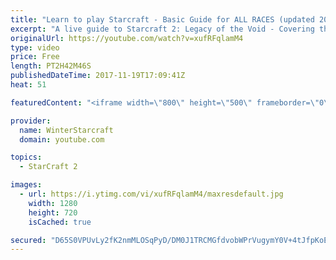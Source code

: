 ```yaml
---
title: "Learn to play Starcraft - Basic Guide for ALL RACES (updated 2017)"
excerpt: "A live guide to Starcraft 2: Legacy of the Void - Covering the basics and build orders for all of the races, and covering the important decisions to be made early in the game.  Not a step by step guide but a demonstration once you have the very basics of the units and races!"
originalUrl: https://youtube.com/watch?v=xufRFqlamM4
type: video
price: Free
length: PT2H42M46S
publishedDateTime: 2017-11-19T17:09:41Z
heat: 51

featuredContent: "<iframe width=\"800\" height=\"500\" frameborder=\"0\" src=\"https://www.youtube.com/embed/xufRFqlamM4\" allow=\"accelerometer; autoplay; encrypted-media; gyroscope; picture-in-picture\" allowfullscreen></iframe>"

provider:
  name: WinterStarcraft
  domain: youtube.com

topics:
  - StarCraft 2

images:
  - url: https://i.ytimg.com/vi/xufRFqlamM4/maxresdefault.jpg
    width: 1280
    height: 720
    isCached: true

secured: "D65S0VPUvLy2fK2nmMLOSqPyD/DM0J1TRCMGfdvobWPrVugymY0V+4tJfpKoE7N5VxZDnrwLveK5Eams/xlKC/H51On4qft8Vv8ZLCcUkwSy42JgfcRp/5WoC2QwUc18guhG7Etd/KZ0tpy4djkzegBghUnPu+wSVUVJqvPH4orPcXzkiO6CI2cQLv8fHNGwQPD3/1wDzD6HMifS1kFNoONJ7T16IOUfwpzuYgllj87dp979VMkIh6o2Pb69bT5DRK/QfaLCqxw17ObZ60u5rhfK8xQtLJDysqcfWKGlWPBsekmkpylOg2RvrZgkbq+LMB5rIskuxIZpl0khd+DiJBLaigkpyhB2oDkwAQHzD9TjgfZ9Sy8kz/hHQz49yOrzaZu4zHdrdyKrJsyB9GjySyp6he9svDiW20B+6JuPztDmxIGGirjHG+DDC6kPQm1u;Kp0JezoTHrXZTGrcrKl70g=="
---
```


